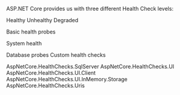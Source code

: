 ﻿
ASP.NET Core provides us with three different Health Check levels:

Healthy 
Unhealthy 
Degraded 


Basic health probes 

System health 

Database probes 
Custom health checks 

 AspNetCore.HealthChecks.SqlServer 
 AspNetCore.HealthChecks.UI 
 AspNetCore.HealthChecks.UI.Client
 AspNetCore.HealthChecks.UI.InMemory.Storage
 AspNetCore.HealthChecks.Uris
